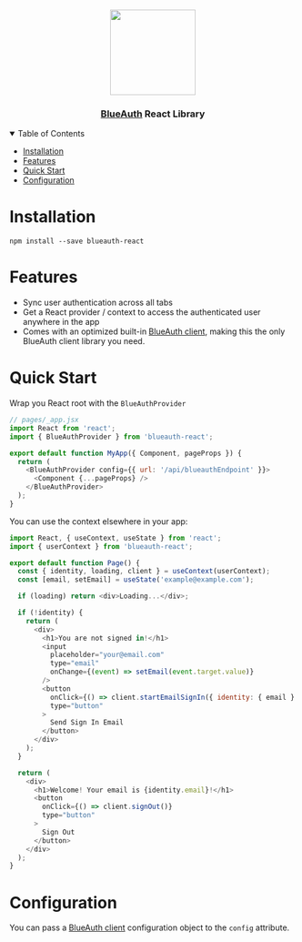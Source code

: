 <p align="center">
   <br/>
   <a href="https://blueauth.io" target="_blank"><img width="150px" src="https://cdn.kacdn.org/file/kacdn1/blueauth/logo.png" /></a>
   <h3 align="center"><a href="https://github.com/key-lab/blueauth">BlueAuth</a> React Library</h3>
</p>

<details open="open">
<summary>Table of Contents</summary>

- [Installation](#installation)
- [Features](#features)
- [Quick Start](#quick-start)
- [Configuration](#configuration)

</details>

# Installation
```
npm install --save blueauth-react
```

# Features
- Sync user authentication across all tabs
- Get a React provider / context to access the authenticated user anywhere in the app
- Comes with an optimized built-in [BlueAuth client](https://github.com/key-lab/blueauth-client), making this the only BlueAuth client library you need.

# Quick Start

Wrap you React root with the `BlueAuthProvider`
```javascript
// pages/_app.jsx
import React from 'react';
import { BlueAuthProvider } from 'blueauth-react';

export default function MyApp({ Component, pageProps }) {
  return (
    <BlueAuthProvider config={{ url: '/api/blueauthEndpoint' }}>
      <Component {...pageProps} />
    </BlueAuthProvider>
  );
}

```

You can use the context elsewhere in your app:
```javascript
import React, { useContext, useState } from 'react';
import { userContext } from 'blueauth-react';

export default function Page() {
  const { identity, loading, client } = useContext(userContext);
  const [email, setEmail] = useState('example@example.com');

  if (loading) return <div>Loading...</div>;

  if (!identity) {
    return (
      <div>
        <h1>You are not signed in!</h1>
        <input
          placeholder="your@email.com"
          type="email"
          onChange={(event) => setEmail(event.target.value)}
        />
        <button
          onClick={() => client.startEmailSignIn({ identity: { email } })}
          type="button"
        >
          Send Sign In Email
        </button>
      </div>
    );
  }

  return (
    <div>
      <h1>Welcome! Your email is {identity.email}!</h1>
      <button
        onClick={() => client.signOut()}
        type="button"
      >
        Sign Out
      </button>
    </div>
  );
}
```

# Configuration

You can pass a [BlueAuth client](https://github.com/key-lab/blueauth-client#documentation) configuration object to the `config` attribute.
